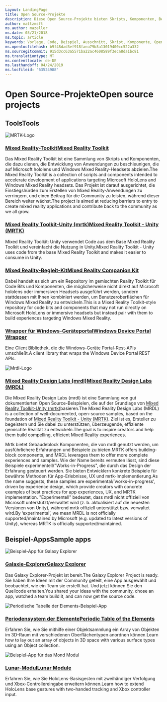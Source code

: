 ```yaml
---
Layout: LandingPage
title: Open Source-Projekte
description: Diese Open Source-Projekte bieten Skripts, Komponenten, Beispiele und Beispiele aus der Entwicklung gemischter Realität bei Microsoft, die Ihnen helfen können, ihre gemischte Realität zu entwickeln.
author: mattzmsft
ms.author: mazeller
ms.date: 03/21/2018
ms.topic: article
keywords: Vorlage, Code, Beispiel, Ausschnitt, Skript, Komponente, Open Source, Project
ms.openlocfilehash: b9f48dad3ef918faea79b3a13019400cc522a332
ms.sourcegitcommit: 915d3cc63a5571ba22ac4608589f3eca8da1bc81
ms.translationtype: MT
ms.contentlocale: de-DE
ms.lasthandoff: 04/24/2019
ms.locfileid: "63524988"
---
```

# <a name="open-source-projects"></a><span data-ttu-id="2561a-104">Open Source-Projekte</span><span class="sxs-lookup"><span data-stu-id="2561a-104">Open source projects</span></span>

## <a name="tools"></a><span data-ttu-id="2561a-105">Tools</span><span class="sxs-lookup"><span data-stu-id="2561a-105">Tools</span></span>

![MRTK-Logo](images/MRTK_Logo_Rev.png)

### <a name="mixed-reality-toolkithttpsgithubcommicrosoftholotoolkit"></a>[<span data-ttu-id="2561a-107">Mixed Reality-Toolkit</span><span class="sxs-lookup"><span data-stu-id="2561a-107">Mixed Reality Toolkit</span></span>](https://github.com/microsoft/HoloToolkit)

<span data-ttu-id="2561a-108">Das Mixed Reality Toolkit ist eine Sammlung von Skripts und Komponenten, die dazu dienen, die Entwicklung von Anwendungen zu beschleunigen, die auf Microsoft hololens und Windows Mixed Reality-Headsets abzielen.</span><span class="sxs-lookup"><span data-stu-id="2561a-108">The Mixed Reality Toolkit is a collection of scripts and components intended to accelerate development of applications targeting Microsoft HoloLens and Windows Mixed Reality headsets.</span></span> <span data-ttu-id="2561a-109">Das Projekt ist darauf ausgerichtet, die Einstiegshürden zum Erstellen von Mixed Reality-Anwendungen zu verringern, und einen Beitrag für die Community zu leisten, während dieser Bereich weiter wächst.</span><span class="sxs-lookup"><span data-stu-id="2561a-109">The project is aimed at reducing barriers to entry to create mixed reality applications and contribute back to the community as we all grow.</span></span> 

### <a name="mixed-reality-toolkit---unity-mrtkhttpsgithubcommicrosoftholotoolkit-unity"></a>[<span data-ttu-id="2561a-110">Mixed Reality Toolkit-Unity (mrtk)</span><span class="sxs-lookup"><span data-stu-id="2561a-110">Mixed Reality Toolkit - Unity (MRTK)</span></span>](https://github.com/microsoft/HoloToolkit-Unity)

<span data-ttu-id="2561a-111">Mixed Reality Toolkit: Unity verwendet Code aus dem Base Mixed Reality Toolkit und vereinfacht die Nutzung in Unity.</span><span class="sxs-lookup"><span data-stu-id="2561a-111">Mixed Reality Toolkit - Unity uses code from the base Mixed Reality Toolkit and makes it easier to consume in Unity.</span></span> 

### <a name="mixed-reality-companion-kithttpsgithubcommicrosofthololenscompanionkit"></a>[<span data-ttu-id="2561a-112">Mixed Reality-Begleit-Kit</span><span class="sxs-lookup"><span data-stu-id="2561a-112">Mixed Reality Companion Kit</span></span>](https://github.com/Microsoft/HoloLensCompanionKit)

<span data-ttu-id="2561a-113">Dabei handelt es sich um ein Repository im gemischten Reality Toolkit für Code Bits und Komponenten, die möglicherweise nicht direkt auf Microsoft hololens oder immersiven Headsets ausgeführt werden, sondern stattdessen mit Ihnen kombiniert werden, um Benutzeroberflächen für Windows Mixed Reality zu entwickeln.</span><span class="sxs-lookup"><span data-stu-id="2561a-113">This is a Mixed Reality Toolkit-style repository for code bits and components that may not run directly on Microsoft HoloLens or immersive headsets but instead pair with them to build experiences targeting Windows Mixed Reality.</span></span> 

### <a name="windows-device-portal-wrapperhttpsgithubcommicrosoftwindowsdeviceportalwrapper"></a>[<span data-ttu-id="2561a-114">Wrapper für Windows-Geräteportal</span><span class="sxs-lookup"><span data-stu-id="2561a-114">Windows Device Portal Wrapper</span></span>](https://github.com/Microsoft/WindowsDevicePortalWrapper)

<span data-ttu-id="2561a-115">Eine Client Bibliothek, die die Windows-Geräte Portal-Rest-APIs umschließt.</span><span class="sxs-lookup"><span data-stu-id="2561a-115">A client library that wraps the Windows Device Portal REST APIs.</span></span>

![Mrdl-Logo](images/MRDL_Logo_Rev.png)

### <a name="mixed-reality-design-labs-mrdlhttpsgithubcommicrosoftmrdesignlabsunity"></a>[<span data-ttu-id="2561a-117">Mixed Reality Design Labs (mrdl)</span><span class="sxs-lookup"><span data-stu-id="2561a-117">Mixed Reality Design Labs (MRDL)</span></span>](https://github.com/Microsoft/MRDesignLabs_Unity)

<span data-ttu-id="2561a-118">Die Mixed Reality Design Labs (mrdl) ist eine Sammlung von gut dokumentierten Open Source-Beispielen, die auf der Grundlage von [Mixed Reality Toolkit-Unity (mrtk)](https://github.com/microsoft/HoloToolkit-Unity)basieren.</span><span class="sxs-lookup"><span data-stu-id="2561a-118">The Mixed Reality Design Labs (MRDL) is a collection of well-documented, open-source samples, based on the foundation of [Mixed Reality Toolkit - Unity (MRTK)](https://github.com/microsoft/HoloToolkit-Unity).</span></span> <span data-ttu-id="2561a-119">Ziel ist es, Ersteller zu begeistern und Sie dabei zu unterstützen, überzeugende, effiziente gemischte Realität zu entwickeln.</span><span class="sxs-lookup"><span data-stu-id="2561a-119">The goal is to inspire creators and help them build compelling, efficient Mixed Reality experiences.</span></span>

<span data-ttu-id="2561a-120">Mrtk bietet Gebäudeblock Komponenten, die von mrdl genutzt werden, um ausführlichere Erfahrungen und Beispiele zu bieten.</span><span class="sxs-lookup"><span data-stu-id="2561a-120">MRTK offers building-block components, and MRDL leverages them to offer more complete experiences and samples.</span></span> <span data-ttu-id="2561a-121">Wie der Name bereits vermuten lässt, sind diese Beispiele experimentell/"Works-in-Progress", die durch das Design der Erfahrung gesteuert werden. Sie bieten Entwicklern konkrete Beispiele für bewährte Methoden für App-Erlebnisse, UX und mrtk-Implementierung.</span><span class="sxs-lookup"><span data-stu-id="2561a-121">As the name suggests, these samples are experimental/’works-in-progress’, driven by experience design, which provide creators with concrete examples of best practices for app experiences, UX, and MRTK implementation.</span></span> <span data-ttu-id="2561a-122">"Experimentell" bedeutet, dass mrdl nicht offiziell von Microsoft unterstützt/verwaltet wird (z. b. aktualisiert auf die neuesten Versionen von Unity), während mrtk offiziell unterstützt bzw. verwaltet wird.</span><span class="sxs-lookup"><span data-stu-id="2561a-122">By ‘experimental’, we mean MRDL is not officially supported/maintained by Microsoft (e.g. updated to latest versions of Unity), whereas MRTK is officially supported/maintained.</span></span>


## <a name="sample-apps"></a><span data-ttu-id="2561a-123">Beispiel-Apps</span><span class="sxs-lookup"><span data-stu-id="2561a-123">Sample apps</span></span>

![Beispiel-App für Galaxy Explorer](images/galaxyexplorer-tile.jpg)
### <a name="galaxy-explorergalaxy-explorermd"></a>[<span data-ttu-id="2561a-125">Galaxie-Explorer</span><span class="sxs-lookup"><span data-stu-id="2561a-125">Galaxy Explorer</span></span>](galaxy-explorer.md)

<span data-ttu-id="2561a-126">Das Galaxy Explorer-Projekt ist bereit.</span><span class="sxs-lookup"><span data-stu-id="2561a-126">The Galaxy Explorer Project is ready.</span></span> <span data-ttu-id="2561a-127">Sie haben Ihre Ideen mit der Community geteilt, eine App ausgewählt und beobachtet, wie ein Team sie erstellt hat. Und jetzt können Sie den Quellcode erhalten.</span><span class="sxs-lookup"><span data-stu-id="2561a-127">You shared your ideas with the community, chose an app, watched a team build it, and can now get the source code.</span></span> 

![Periodische Tabelle der Elements-Beispiel-App](images/periodictableofelementsapp-tile.jpg)
### <a name="periodic-table-of-the-elementsperiodic-table-of-the-elementsmd"></a>[<span data-ttu-id="2561a-129">Periodensystem der Elemente</span><span class="sxs-lookup"><span data-stu-id="2561a-129">Periodic Table of the Elements</span></span>](periodic-table-of-the-elements.md)

<span data-ttu-id="2561a-130">Erfahren Sie, wie Sie mithilfe einer Objektsammlung ein Array von Objekten im 3D-Raum mit verschiedenen Oberflächentypen anordnen können.</span><span class="sxs-lookup"><span data-stu-id="2561a-130">Learn how to lay out an array of objects in 3D space with various surface types using an Object collection.</span></span>

![Beispiel-App für das Mond Modul](images/lunar-module-tile.png)
### <a name="lunar-modulelunar-modulemd"></a>[<span data-ttu-id="2561a-132">Lunar-Modul</span><span class="sxs-lookup"><span data-stu-id="2561a-132">Lunar Module</span></span>](lunar-module.md)

<span data-ttu-id="2561a-133">Erfahren Sie, wie Sie HoloLens-Basisgesten mit zweihändiger Verfolgung und Xbox-Controllereingabe erweitern können.</span><span class="sxs-lookup"><span data-stu-id="2561a-133">Learn how to extend HoloLens base gestures with two-handed tracking and Xbox controller input.</span></span>




